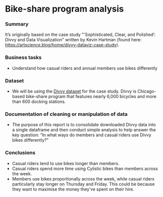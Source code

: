 # Bike-share program analysis
### Summary
It’s originally based on the case study "'Sophisticated, Clear, and Polished’: Divvy and Data Visualization" written by Kevin Hartman (found here: https://artscience.blog/home/divvy-dataviz-case-study).
### Business tasks
*  Understand how casual riders and annual members use bikes differently
### Dataset
* We will be using the [Divvy dataset](https://www.kaggle.com/datasets/yingwurenjian/chicago-divvy-bicycle-sharing-data) for the case study. Divvy is Chicago-based bike-share program that features nearly 6,000 bicycles and more than 600 docking stations.
### Documentation of cleaning or manipulation of data
* The purpose of this report is to consolidate downloaded Divvy data into a single dataframe and then conduct simple analysis to help answer the key question: “In what ways do members and casual riders use Divvy bikes differently?”
### Conclusions
* Casual riders tend to use bikes longer than members. 
* Casual riders spend more time using Cylistic bikes than members across the week. 
* Members use bikes proportionally across the week, while casual riders particularly stay longer on Thursday and Friday. This could be because they want to maximise the money they’ve spent on their hire. 
